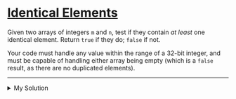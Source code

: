 # [Identical Elements](https://www.codewars.com/kata/57e92812750fcc051800004d)

Given two arrays of integers `m` and `n`, test if they contain _at least_ one identical element. Return `true` if they
do; `false` if not.

Your code must handle any value within the range of a 32-bit integer, and must be capable of handling either array being
empty (which is a `false` result, as there are no duplicated elements).

---

<details><summary>My Solution</summary>

```js
function duplicateElements(m, n) {
  const setM = new Set(m)
  const setN = new Set(n)

  return [...setM, ...setN].length !== new Set([...setM, ...setN]).size
}
```

</details>
